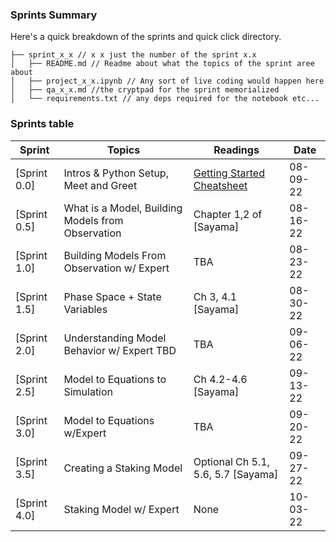 ### Sprints Summary
Here's a quick breakdown of the sprints and quick click directory.
```
├── sprint_x_x // x x just the number of the sprint x.x 
│   ├── README.md // Readme about what the topics of the sprint aree about
│   ├── project_x_x.ipynb // Any sort of live coding would happen here
│   ├── qa_x_x.md //the cryptpad for the sprint memorialized
│   └── requirements.txt // any deps required for the notebook etc...
```

### Sprints table
|Sprint| Topics| Readings|Date|
--- | --- | ---| ---|
|[Sprint 0.0] |Intros & Python Setup, Meet and Greet | [Getting Started Cheatsheet](./knowledge_base/GettingStartedCheatsheet.md) |08-09-22
|[Sprint 0.5] |What is a Model, Building Models from Observation| Chapter 1,2 of [Sayama]| 08-16-22
|[Sprint 1.0] |Building Models From Observation w/ Expert| TBA |08-23-22
|[Sprint 1.5] |Phase Space + State Variables|Ch 3, 4.1 [Sayama] |08-30-22
|[Sprint 2.0] |Understanding Model Behavior w/ Expert TBD | TBA |09-06-22
|[Sprint 2.5] |Model to Equations to Simulation| Ch 4.2-4.6 [Sayama] |09-13-22
|[Sprint 3.0] |Model to Equations w/Expert| TBA|09-20-22
|[Sprint 3.5] |Creating a Staking Model| Optional Ch 5.1, 5.6, 5.7 [Sayama]|09-27-22
|[Sprint 4.0] |Staking Model w/ Expert| None|10-03-22